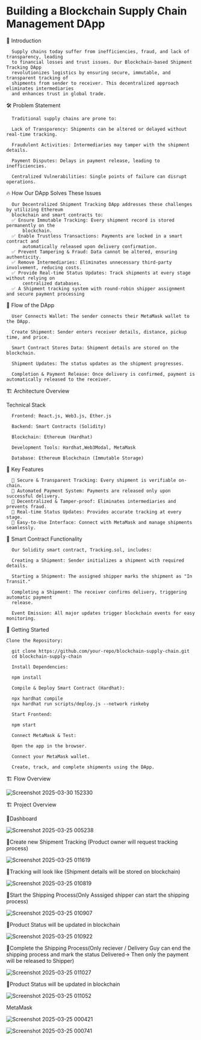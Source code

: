# Building a Blockchain Supply Chain Management DApp

🚀 Introduction

      Supply chains today suffer from inefficiencies, fraud, and lack of transparency, leading 
      to financial losses and trust issues. Our Blockchain-based Shipment Tracking DApp 
      revolutionizes logistics by ensuring secure, immutable, and transparent tracking of 
      shipments from sender to receiver. This decentralized approach eliminates intermediaries 
      and enhances trust in global trade.

🛠️ Problem Statement

      Traditional supply chains are prone to:
      
      Lack of Transparency: Shipments can be altered or delayed without real-time tracking.
      
      Fraudulent Activities: Intermediaries may tamper with the shipment details.
      
      Payment Disputes: Delays in payment release, leading to inefficiencies.
      
      Centralized Vulnerabilities: Single points of failure can disrupt operations.

🔥 How Our DApp Solves These Issues

      Our Decentralized Shipment Tracking DApp addresses these challenges by utilizing Ethereum 
      blockchain and smart contracts to:
      ✅ Ensure Immutable Tracking: Every shipment record is stored permanently on the 
          blockchain.
      ✅ Enable Trustless Transactions: Payments are locked in a smart contract and 
          automatically released upon delivery confirmation.
      ✅ Prevent Tampering & Fraud: Data cannot be altered, ensuring authenticity.
      ✅ Remove Intermediaries: Eliminates unnecessary third-party involvement, reducing costs.
      ✅ Provide Real-time Status Updates: Track shipments at every stage without relying on 
          centralized databases.
      ✅ A Shipment tracking system with round-robin shipper assignment and secure payment processing

📜 Flow of the DApp

      User Connects Wallet: The sender connects their MetaMask wallet to the DApp.
      
      Create Shipment: Sender enters receiver details, distance, pickup time, and price.
      
      Smart Contract Stores Data: Shipment details are stored on the blockchain.
      
      Shipment Updates: The status updates as the shipment progresses.
      
      Completion & Payment Release: Once delivery is confirmed, payment is automatically released to the receiver.

🏗️ Architecture Overview

Technical Stack

      Frontend: React.js, Web3.js, Ether.js
      
      Backend: Smart Contracts (Solidity)
      
      Blockchain: Ethereum (Hardhat)
      
      Development Tools: Hardhat,Web3Modal, MetaMask
      
      Database: Ethereum Blockchain (Immutable Storage)


🚀 Key Features

      🔹 Secure & Transparent Tracking: Every shipment is verifiable on-chain.
      🔹 Automated Payment System: Payments are released only upon successful delivery.
      🔹 Decentralized & Tamper-proof: Eliminates intermediaries and prevents fraud.
      🔹 Real-time Status Updates: Provides accurate tracking at every stage.
      🔹 Easy-to-Use Interface: Connect with MetaMask and manage shipments seamlessly.

🔧 Smart Contract Functionality

      Our Solidity smart contract, Tracking.sol, includes:
      
      Creating a Shipment: Sender initializes a shipment with required details.
      
      Starting a Shipment: The assigned shipper marks the shipment as "In Transit."
      
      Completing a Shipment: The receiver confirms delivery, triggering automatic payment 
      release.
      
      Event Emission: All major updates trigger blockchain events for easy monitoring.

🏁 Getting Started

    Clone the Repository:

      git clone https://github.com/your-repo/blockchain-supply-chain.git
      cd blockchain-supply-chain
      
      Install Dependencies:
      
      npm install
      
      Compile & Deploy Smart Contract (Hardhat):
      
      npx hardhat compile
      npx hardhat run scripts/deploy.js --network rinkeby
      
      Start Frontend:

      npm start
      
      Connect MetaMask & Test:
      
      Open the app in the browser.
      
      Connect your MetaMask wallet.
      
      Create, track, and complete shipments using the DApp.


🏗️ Flow Overview


![Screenshot 2025-03-30 152330](https://github.com/user-attachments/assets/633bc10a-9f9e-4b7b-a837-849ce7d0bf5d)



🏗️ Project Overview


📜Dashboard


![Screenshot 2025-03-25 005238](https://github.com/user-attachments/assets/8bcbe37e-9af5-4f4c-aa13-b3bd3433e082)



📜Create new Shipment Tracking (Product owner will request tracking process)



![Screenshot 2025-03-25 011619](https://github.com/user-attachments/assets/a589151f-d130-49d4-8142-9af61064c874)




📜Tracking will look like (Shipment details will be stored on blockchain)



![Screenshot 2025-03-25 010819](https://github.com/user-attachments/assets/c62bda22-a6bd-4512-9121-965ce48f6969)





📜Start the Shipping Process(Only Asssiged shipper can start the shipping process)



![Screenshot 2025-03-25 010907](https://github.com/user-attachments/assets/d9f5d1bb-936b-4cc3-82f8-b1d130552384)



📜Product Status will be updated in blockchain



![Screenshot 2025-03-25 010922](https://github.com/user-attachments/assets/90b79731-a023-4a10-bdaf-078a2f2c2675)




📜Complete the Shipping Process(Only reciever / Delivery Guy can end the shipping process and mark the status Delivered-> Then only the payment will be released to Shipper)



![Screenshot 2025-03-25 011027](https://github.com/user-attachments/assets/dba18400-03c1-4002-99ce-defa10fdea6a)




📜Product Status will be updated in blockchain


![Screenshot 2025-03-25 011052](https://github.com/user-attachments/assets/9a48fea6-cd2f-4f5e-a59c-abb21d887ad1)


MetaMask




![Screenshot 2025-03-25 000421](https://github.com/user-attachments/assets/55990f62-8d90-462a-9cab-5e6f1a4d3e3a)

![Screenshot 2025-03-25 000741](https://github.com/user-attachments/assets/d9985233-3994-4f6c-9968-dbf3d68e54ad)




      

